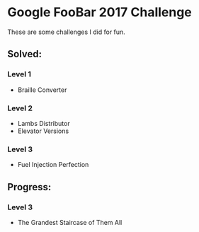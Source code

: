 # Google FooBar 2017 Challenge
These are some challenges I did for fun.

## Solved:
### Level 1
* Braille Converter

### Level 2 
* Lambs Distributor
* Elevator Versions

### Level 3
* Fuel Injection Perfection

## Progress:
### Level 3 
* The Grandest Staircase of Them All
